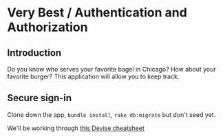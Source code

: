 # Very Best / Authentication and Authorization

## Introduction

Do you know who serves your favorite bagel in Chicago? How about your favorite burger? This application will allow you to keep track.

## Secure sign-in

Clone down the app, `bundle install`, `rake db:migrate` but don't seed yet.

We'll be working through [this Devise cheatsheet](https://gist.github.com/rbetina/9ef4a9ffa4604df74bb5)
